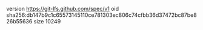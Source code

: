 version https://git-lfs.github.com/spec/v1
oid sha256:db147b9c1c65573145110ce781303ec806c74cfbb36d37472bc87be826b55636
size 10249
